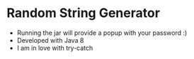 # Random String Generator

- Running the jar will provide a popup with your password :)
- Developed with Java 8
- I am in love with try-catch 

